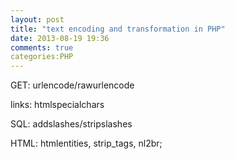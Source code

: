 ```yaml
---
layout: post
title: "text encoding and transformation in PHP"
date: 2013-08-19 19:36
comments: true
categories:PHP
---
```

GET: urlencode/rawurlencode

links: htmlspecialchars

SQL: addslashes/stripslashes

HTML: htmlentities, strip_tags, nl2br;



